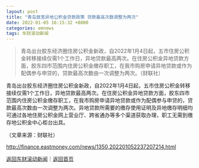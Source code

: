 ```yaml
---
layout: post
title: "青岛放宽异地公积金贷款政策 贷款最高次数调整为两次"
date: 2022-01-05 16:15:32 +0800
categories: emnews
tags: 东财滚动新闻
---
```

> 青岛出台胶东经济圈住房公积金新政，自2022年1月4日起，五市住房公积金转移接续仅需1个工作日，异地贷款最高两次。在住房公积金异地贷款方面，胶东四市范围内住房公积金缴存职工，在我市购房申请异地贷款或作为配偶参与申贷的，贷款最高次数由一次调整为两次。（财联社）

<p>青岛出台胶东经济圈住房公积金新政，自2022年1月4日起，五市住房公积金转移接续仅需1个工作日，异地贷款最高两次。在住房公积金异地贷款方面，胶东四市范围内住房公积金缴存职工，在我市购房申请异地贷款或作为配偶参与申贷的，贷款最高次数由一次调整为两次。异地贷款所需要的缴存使用证明及异地缴存明细均可通过各地住房公积金网上营业厅、跨省通办等多个渠道获取办理，职工无需到缴存地公积金中心柜台出具。</p><p class="em_media">（文章来源：财联社）</p>

<http://finance.eastmoney.com/news/1350,202201052237207214.html>

[返回东财滚动新闻](//finews.withounder.com/emnews/)｜[返回首页](//finews.withounder.com/)